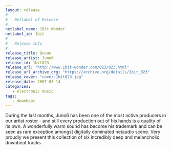 ```yaml
---
layout: release
#
#   Netlabel of Release
#
netlabel_name: 1Bit Wonder
netlabel_id: 1bit
#
#   Release Info
#
release_title: Queue
release_artist: Juno6
release_id: 1bit023
release_url: "http://www.1bit-wonder.com/023/023.html"
release_url_archive_org: "https://archive.org/details/1bit_023"
release_cover: "cover-1bit023.jpg"
release_date: 2007-03-14
categories:
   - electronic music
tags:
   - downbeat
---
```

During the last months, Juno6 has been one of the most active producers in our artist roster - and still every production out of his hands is a quality of its own. A wonderfully warm sound has become his trademark and can be seen as rare exception amongst digitally dominated netaudio scene. Very proudly we present this collection of six incredibly deep and melancholic downbeat tracks.